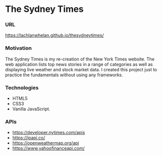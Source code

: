 
# The Sydney Times

### URL
https://lachlanwhelan.github.io/thesydneytimes/

### Motivation
The Sydney Times is my re-creation of the New York Times website. The web application lists top news stories in a range of categories as well as displaying live weather and stock market data. I created this project just to practice the fundamentals without using any frameworks.


### Technologies
- HTML5
- CSS3
- Vanilla JavaScript.

### APIs
- https://developer.nytimes.com/apis
- https://ipapi.co/
- https://openweathermap.org/api
- https://www.yahoofinanceapi.com/

